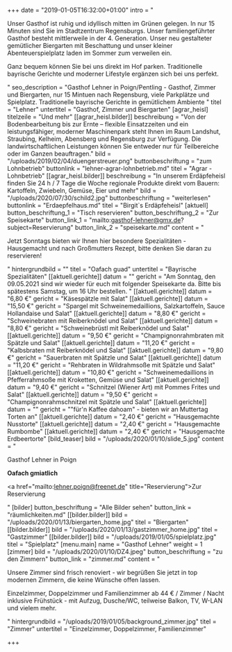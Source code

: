 +++
date = "2019-01-05T16:32:00+01:00"
intro = "<p>Unser Gasthof ist ruhig und idyllisch mitten im Grünen gelegen. In nur 15 Minuten sind Sie im Stadtzentrum Regensburgs. Unser familiengeführter Gasthof besteht mittlerweile in der 4. Generation. Unser neu gestalteter gemütlicher Biergarten mit Beschattung und unser kleiner Abenteuerspielplatz laden im Sommer zum verweilen ein.</p><p>Ganz bequem können Sie bei uns direkt im Hof parken. Traditionelle bayrische Gerichte und moderner Lifestyle ergänzen sich bei uns perfekt.</p>"
seo_description = "Gasthof Lehner in Poign/Pentling - Gasthof, Zimmer und Biergarten, nur 15 Mintuen nach Regensburg, viele Parkplätze und Spielplatz. Traditionelle bayrische Gerichte in gemütlichem Ambiente "
titel = "Lehner"
untertitel = "Gasthof, Zimmer und Biergarten"
[agrar_heisl]
titelzeile = "Und mehr"
[[agrar_heisl.bilder]]
beschreibung = "Von der Bodenbearbeitung bis zur Ernte – flexible Einsatzzeiten und ein leistungsfähiger, moderner Maschinenpark steht Ihnen im Raum Landshut, Straubing, Kelheim, Abensberg und Regensburg zur Verfügung. Die landwirtschaftlichen Leistungen können Sie entweder nur für Teilbereiche oder im Ganzen beauftragen."
bild = "/uploads/2019/02/04/duengerstreuer.png"
buttonbeschriftung = "zum Lohnbetrieb"
buttonlink = "lehner-agrar-lohnbetrieb.md"
titel = "Agrar - Lohnbetrieb"
[[agrar_heisl.bilder]]
beschreibung = "In unserem Erdäpfeheisl finden Sie 24 h / 7 Tage die Woche regionale Produkte direkt vom Bauern: Kartoffeln, Zwiebeln, Gemüse, Eier und mehr"
bild = "/uploads/2020/07/30/schild2.jpg"
buttonbeschriftung = "weiterlesen"
buttonlink = "Erdaepfelhaus.md"
titel = "Birgit`s Erdäpfeheisl"
[aktuell]
button_beschriftung_1 = "Tisch reservieren"
button_beschriftung_2 = "Zur Speisekarte"
button_link_1 = "mailto:gasthof-lehner@gmx.de?subject=Reservierung"
button_link_2 = "speisekarte.md"
content = "<p>Jetzt Sonntags bieten wir Ihnen hier besondere Spezialitäten - Hausgemacht und nach Großmutters Rezept, bitte denken Sie daran zu reservieren!</p>"
hintergrundbild = ""
titel = "Oafach guad"
untertitel = "Bayrische Spezialitäten"
[[aktuell.gerichte]]
datum = ""
gericht = "Am Sonntag, den 09.05.2021 sind wir wieder für euch mit folgender Speisekarte da. Bitte bis spätestens Samstag, um 16 Uhr bestellen. "
[[aktuell.gerichte]]
datum = "6,80 €"
gericht = "Käsespätzle mit Salat"
[[aktuell.gerichte]]
datum = "15,50 €"
gericht = "Spargel mit Schweinemedaillions, Salzkartoffeln, Sauce Hollandaise und Salat"
[[aktuell.gerichte]]
datum = "8,80 €"
gericht = "Schweinebraten mit Reiberknödel und Salat"
[[aktuell.gerichte]]
datum = "8,80 €"
gericht = "Schweinebrüstl mit Reiberknödel und Salat"
[[aktuell.gerichte]]
datum = "9,50 €"
gericht = "Champignonrahmbraten mit Spätzle und Salat"
[[aktuell.gerichte]]
datum = "11,20 €"
gericht = "Kalbsbraten mit Reiberknödel und Salat"
[[aktuell.gerichte]]
datum = "9,80 €"
gericht = "Sauerbraten mit Spätzle und Salat"
[[aktuell.gerichte]]
datum = "11,20 €"
gericht = "Rehbraten in Wildrahmsoße mit Spätzle und Salat"
[[aktuell.gerichte]]
datum = "10,80 €"
gericht = "Schweinemedaillions in Pfefferrahmsoße mit Kroketten, Gemüse und Salat"
[[aktuell.gerichte]]
datum = "9,40 €"
gericht = "Schnitzel (Wiener Art) mit Pommes Frites und Salat"
[[aktuell.gerichte]]
datum = "9,50 €"
gericht = "Champignonrahmschnitzel mit Spätzle und Salat"
[[aktuell.gerichte]]
datum = ""
gericht = "\"für'n Kaffee dahoam\" - bieten wir an Muttertag Torten an"
[[aktuell.gerichte]]
datum = "2,40 €"
gericht = "Hausgemachte Nusstorte"
[[aktuell.gerichte]]
datum = "2,40 €"
gericht = "Hausgemachte Rumbombe"
[[aktuell.gerichte]]
datum = "2,40 €"
gericht = "Hausgemachte Erdbeertorte"
[bild_teaser]
bild = "/uploads/2020/01/10/slide_5.jpg"
content = "<p>Gasthof Lehner in Poign</p><p><strong>Oafach gmiatlich</strong></p><p><a href=\"mailto:lehner.poign@freenet.de\" title=\"Reservierung\">Zur Reservierung</a></p>"
[bilder]
button_beschriftung = "Alle Bilder sehen"
button_link = "räumlichkeiten.md"
[[bilder.bilder]]
bild = "/uploads/2020/01/13/biergarten_home.jpg"
titel = "Biergarten"
[[bilder.bilder]]
bild = "/uploads/2020/01/13/gastzimmer_home.jpg"
titel = "Gastzimmer"
[[bilder.bilder]]
bild = "/uploads/2019/01/05/spielplatz.jpg"
titel = "Spielplatz"
[menu.main]
name = "Gasthof Lehner"
weight = 1
[zimmer]
bild = "/uploads/2020/01/10/DZ4.jpeg"
button_beschriftung = "zu den Zimmern"
button_link = "zimmer.md"
content = "<p>Unsere Zimmer sind frisch renoviert - wir begrüßen Sie jetzt in top modernen Zimmern, die keine Wünsche offen lassen.</p><p>Einzelzimmer, Doppelzimmer und Familienzimmer ab 44 € / Zimmer / Nacht inklusive Frühstück - mit Aufzug, Dusche/WC, teilweise Balkon, TV, W-LAN und vielem mehr.</p>"
hintergrundbild = "/uploads/2019/01/05/background_zimmer.jpg"
titel = "Zimmer"
untertitel = "Einzelzimmer, Doppelzimmer, Familienzimmer"

+++
